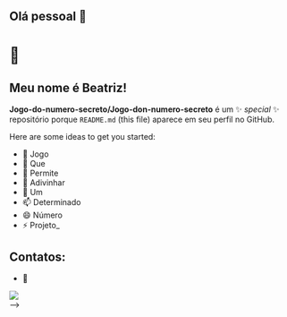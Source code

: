 ## Olá pessoal 👋
# 👋
## Meu nome é Beatriz!

**Jogo-do-numero-secreto/Jogo-don-numero-secreto** é um ✨ _special_ ✨ repositório porque `README.md` (this file) aparece em seu perfil no GitHub.

Here are some ideas to get you started:

- 🔭 Jogo
- 🌱 Que
- 👯 Permite
- 🤔 Adivinhar
- 💬 Um
- 📫 Determinado
- 😄 Número
- ⚡ Projeto_

## Contatos:
- 💌
<div>
<a href="https://www.linkedin.com/in/beatriz-destri-delfino-dores" target="_blank"><img loading="lazy" src="https://img.shields.io/badge/-LinkedIn-%230077B5?style=for-the-badge&logo=linkedin&logoColor=white" target="_blank"></a>
</div>
-->
